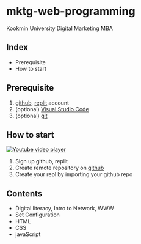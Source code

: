 # mktg-web-programming

Kookmin University Digital Marketing MBA

## Index

- Prerequisite
- How to start

## Prerequisite

1. [github](https://github.com/), [replit](https://replit.com/) account
2. (optional) [Visual Studio Code](https://code.visualstudio.com/)
3. (optional) [git](https://git-scm.com/)

## How to start

[![Youtube video player](https://img.youtube.com/vi/Ey0cSSAF2vw/0.jpg)](https://www.youtube.com/watch?v=Ey0cSSAF2vw)

1. Sign up github, replit
2. Create remote repository on [github](https://github.com/new)
3. Create your repl by importing your github repo

## Contents

- Digital literacy, Intro to Network, WWW
- Set Configuration
- HTML
- CSS
- javaScript

